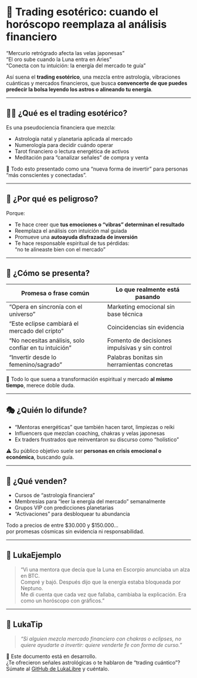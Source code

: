 # 🔮 Trading esotérico: cuando el horóscopo reemplaza al análisis financiero

“Mercurio retrógrado afecta las velas japonesas”  
“El oro sube cuando la Luna entra en Aries”  
“Conecta con tu intuición: la energía del mercado te guía”

Así suena el **trading esotérico**, una mezcla entre astrología, vibraciones cuánticas y mercados financieros, que busca **convencerte de que puedes predecir la bolsa leyendo los astros o alineando tu energía**.

---

## 🧙‍♂️ ¿Qué es el trading esotérico?

Es una pseudociencia financiera que mezcla:

- Astrología natal y planetaria aplicada al mercado
- Numerología para decidir cuándo operar
- Tarot financiero o lectura energética de activos
- Meditación para “canalizar señales” de compra y venta

🧠 Todo esto presentado como una “nueva forma de invertir” para personas “más conscientes y conectadas”.

---

## 🚨 ¿Por qué es peligroso?

Porque:

- Te hace creer que **tus emociones o “vibras” determinan el resultado**
- Reemplaza el análisis con intuición mal guiada
- Promueve una **autoayuda disfrazada de inversión**
- Te hace responsable espiritual de tus pérdidas:  
  “no te alineaste bien con el mercado”

---

## 🎯 ¿Cómo se presenta?

| Promesa o frase común                         | Lo que realmente está pasando                        |
|-----------------------------------------------|-------------------------------------------------------|
| “Opera en sincronía con el universo”           | Marketing emocional sin base técnica                 |
| “Este eclipse cambiará el mercado del cripto”  | Coincidencias sin evidencia                          |
| “No necesitas análisis, solo confiar en tu intuición” | Fomento de decisiones impulsivas y sin control |
| “Invertir desde lo femenino/sagrado”           | Palabras bonitas sin herramientas concretas          |

📌 Todo lo que suena a transformación espiritual y mercado **al mismo tiempo**, merece doble duda.

---

## 🎭 ¿Quién lo difunde?

- “Mentoras energéticas” que también hacen tarot, limpiezas o reiki
- Influencers que mezclan coaching, chakras y velas japonesas
- Ex traders frustrados que reinventaron su discurso como “holístico”

⚠️ Su público objetivo suele ser **personas en crisis emocional o económica**, buscando guía.

---

## 💸 ¿Qué venden?

- Cursos de “astrología financiera”
- Membresías para “leer la energía del mercado” semanalmente
- Grupos VIP con predicciones planetarias
- “Activaciones” para desbloquear tu abundancia

Todo a precios de entre $30.000 y $150.000…  
por promesas cósmicas sin evidencia ni responsabilidad.

---

## 💬 LukaEjemplo

> “Vi una mentora que decía que la Luna en Escorpio anunciaba un alza en BTC.  
> Compré y bajó. Después dijo que la energía estaba bloqueada por Neptuno.  
> Me di cuenta que cada vez que fallaba, cambiaba la explicación. Era como un horóscopo con gráficos.”

---

## 🧠 LukaTip

> *“Si alguien mezcla mercado financiero con chakras o eclipses, no quiere ayudarte a invertir: quiere venderte fe con forma de curso.”*

📌 Este documento está en desarrollo.  
¿Te ofrecieron señales astrológicas o te hablaron de “trading cuántico”? Súmate al [GitHub de LukaLibre](https://github.com/tuusuario/lukalibre) y cuéntalo.

